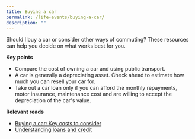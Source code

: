 ```yaml
---
title: Buying a car
permalink: /life-events/buying-a-car/
description: ""
---
```

Should I buy a car or consider other ways of commuting? These resources can help you decide on what works best for you.

**Key points**

*   Compare the cost of owning a car and using public transport.
*   A car is generally a depreciating asset. Check ahead to estimate how much you can resell your car for.
*   Take out a car loan only if you can afford the monthly repayments, motor insurance, maintenance cost and are willing to accept the depreciation of the car's value.

**Relevant reads**

* [Buying a car: Key costs to consider](https://www.moneysense.gov.sg/articles/2018/10/buying-a-car-key-costs-to-consider)
* [Understanding loans and credit](https://www.moneysense.gov.sg/starter-packs/understanding-loans-and-credit)